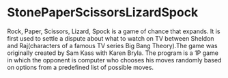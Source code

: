 # StonePaperScissorsLizardSpock
Rock, Paper, Scissors, Lizard, Spock is a game of chance that expands. It is first used to settle a dispute about what to watch on TV between Sheldon and Raj(characters of a famous TV series Big Bang Theory).The game was originally created by Sam Kass with Karen Bryla.
The program is a 1P game in which the opponent is computer who chooses his moves randomly based on options from a predefined list of possible moves.
